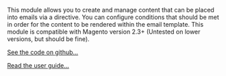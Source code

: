 This module allows you to create and manage content that can be placed into emails via a directive. You can configure conditions that should be met in order for the content to be rendered within the email template.
This module is compatible with Magento version 2.3+ (Untested on lower versions, but should be fine).  

[See the code on github...](https://github.com/mentalworkzltd/magento-2-emailcontent/)  

[Read the user guide...](https://github.com/mentalworkzltd/magento-2-emailcontent/blob/main/USER-GUIDE.md)